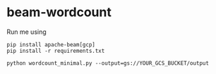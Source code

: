 # beam-wordcount

Run me using

    pip install apache-beam[gcp]
    pip install -r requirements.txt

    python wordcount_minimal.py --output=gs://YOUR_GCS_BUCKET/output
